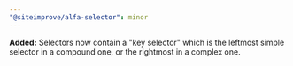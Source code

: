 ```yaml
---
"@siteimprove/alfa-selector": minor
---
```


**Added:** Selectors now contain a "key selector" which is the leftmost simple selector in a compound one, or the rightmost in a complex one.
